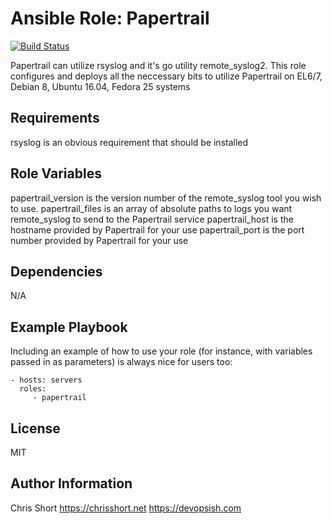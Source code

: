
Ansible Role: Papertrail
=========

[![Build Status](https://travis-ci.org/chris-short/ansible-role-papertrail.svg?branch=master)](https://travis-ci.org/chris-short/ansible-role-papertrail)

Papertrail can utilize rsyslog and it's go utility remote_syslog2. This role configures and deploys all the neccessary bits to utilize Papertrail on EL6/7, Debian 8, Ubuntu 16.04, Fedora 25 systems

Requirements
------------

rsyslog is an obvious requirement that should be installed

Role Variables
--------------

papertrail_version is the version number of the remote_syslog tool you wish to use.
papertrail_files is an array of absolute paths to logs you want remote_syslog to send to the Papertrail service
papertrail_host is the hostname provided by Papertrail for your use
papertrail_port is the port number provided by Papertrail for your use

Dependencies
------------

N/A

Example Playbook
----------------

Including an example of how to use your role (for instance, with variables passed in as parameters) is always nice for users too:

    - hosts: servers
      roles:
         - papertrail

License
-------

MIT

Author Information
------------------

Chris Short
https://chrisshort.net
https://devopsish.com
